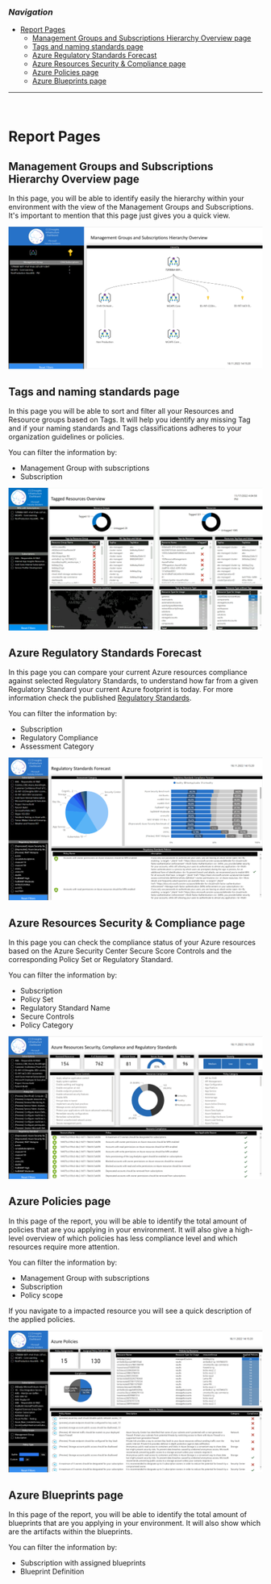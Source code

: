 ### _Navigation_

- [Report Pages](#report-pages)
  - [Management Groups and Subscriptions Hierarchy Overview page](#management-groups-and-subscriptions-hierarchy-overview-page)
  - [Tags and naming standards page](#tags-and-naming-standards-page)
  - [Azure Regulatory Standards Forecast](#azure-regulatory-standards-forecast)
  - [Azure Resources Security & Compliance page](#azure-resources-security--compliance-page)
  - [Azure Policies page](#azure-policies-page)
  - [Azure Blueprints page](#azure-blueprints-page)

---

<br>

# Report Pages

## Management Groups and Subscriptions Hierarchy Overview page

In this page, you will be able to identify easily the hierarchy within your environment with the view of the Management Groups and Subscriptions.
It's important to mention that this page just gives you a quick view.

![overview][Overview]

## Tags and naming standards page

In this page you will be able to sort and filter all your Resources and Resource groups based on Tags. It will help you identify any missing Tag and if your naming standards and Tags classifications adheres to your organization guidelines or policies.

You can filter the information by:

- Management Group with subscriptions
- Subscription

![TagsOverview][TagsOverview]

## Azure Regulatory Standards Forecast

In this page you can compare your current Azure resources compliance against selected Regulatory Standards, to understand how far from a given Regulatory Standard your current Azure footprint is today. For more information check the published [Regulatory Standards][RegulatoryStandards].

You can filter the information by:

- Subscription
- Regulatory Compliance
- Assessment Category

![regulatorycompliance][RegulatoryCompliance]

## Azure Resources Security & Compliance page

In this page you can check the compliance status of your Azure resources based on the Azure Security Center Secure Score Controls and the corresponding Policy Set or Regulatory Standard.

You can filter the information by:

- Subscription
- Policy Set
- Regulatory Standard Name
- Secure Controls
- Policy Category

![regulatory compliance resources][RegulatoryComplianceResources]

## Azure Policies page

In this page of the report, you will be able to identify the total amount of policies that are you applying in your environment. It will also give a high-level overview of which policies has less compliance level and which resources require more attention.

You can filter the information by:

- Management Group with subscriptions
- Subscription
- Policy scope

If you navigate to a impacted resource you will see a quick description of the applied policies.

![policies][policies]

## Azure Blueprints page

In this page of the report, you will be able to identify the total amount of blueprints that are you applying in your environment. It will also show which are the artifacts within the blueprints.

You can filter the information by:

- Subscription with assigned blueprints
- Blueprint Definition




<!-- Docs -->
[RegulatoryStandards]: <https://learn.microsoft.com/en-us/azure/governance/blueprints/samples/>

<!-- Images -->
[Overview]: <./media/GovernanceOverview.png>
[TagsOverview]: <./media/TagsOverview.png>
[RegulatoryCompliance]: <./media/regulatorycompliance.png>
[RegulatoryComplianceResources]: <./media/regulatorycomplianceresources.png>
[policies]: <./media/governancePolicies.png>
[GovernanceSubsBlueprints]: <./media/governanceSubsBlueprints.png>


<!-- References -->
